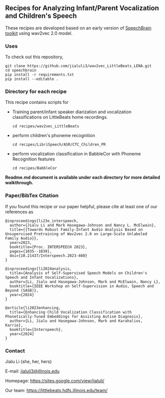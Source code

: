 ## Recipes for Analyzing Infant/Parent Vocalization and Children's Speech 
These recipes are developed based on an early version of [SpeechBrain toolkit](https://github.com/speechbrain/speechbrain) using wav2vec 2.0 model. 

### Uses
To check out this repository,
```
git clone https://github.com/jialuli3/wav2vec_LittleBeats_LENA.git
cd speechbrain
pip install -r requirements.txt
pip install --editable .
```

### Directory for each recipe
This recipe contains scripts for 
- Training parent/infant speaker diarization and vocalization classifications on LittleBeats home recordings. 

  ```
  cd recipes/wav2vec_LittleBeats
  ```
- perform children's phoneme recognition
  ```
  cd recipes/LibriSpeech/ASR/CTC_Children_PR
  ```
- perform vocalization classification in BabbleCor with Phoneme Recognition features 
  ```
  cd recipes/BabbleCor
  ```
**Readme.md document is available under each directory for more detailed walkthrough.**

### Paper/BibTex Citation
If you found this recipe or our paper helpful, please cite at least one of our references as
```
@inproceedings{li23e_interspeech,
  author={Jialu Li and Mark Hasegawa-Johnson and Nancy L. McElwain},
  title={{Towards Robust Family-Infant Audio Analysis Based on Unsupervised Pretraining of Wav2vec 2.0 on Large-Scale Unlabeled Family Audio}},
  year=2023,
  booktitle={Proc. INTERSPEECH 2023},
  pages={1035--1039},
  doi={10.21437/Interspeech.2023-460}
}
```
```
@inproceedings{li2024analysis,
  title={Analysis of Self-Supervised Speech Models on Children's Speech and Infant Vocalizations},
  author={Li, Jialu and Hasegawa-Johnson, Mark and McElwain, Nancy L},
  booktitle={IEEE Workshop on Self-Supervision in Audio, Speech and Beyond (SASB)},
  year={2024}
}
```
```
@article{li2023enhancing,
  title={Enhancing Child Vocalization Classification with Phonetically-Tuned Embeddings for Assisting Autism Diagnosis},
  author={Li, Jialu and Hasegawa-Johnson, Mark and Karahalios, Karrie},
  booktitle={Interspeech},
  year={2024}
}
```
### Contact
Jialu Li (she, her, hers)

E-mail: jialuli3@illinois.edu

Homepage: https://sites.google.com/view/jialuli/

Our team: https://littlebeats.hdfs.illinois.edu/team/
